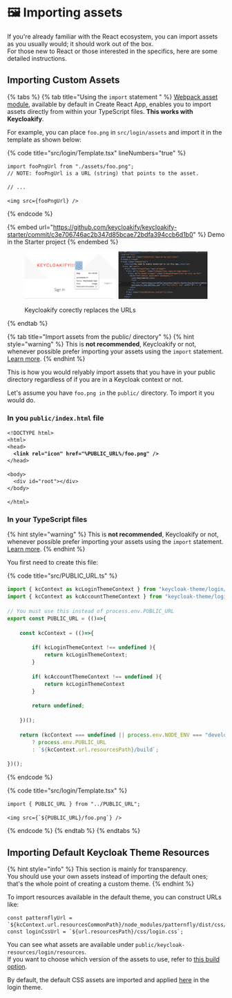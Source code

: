# 🖼 Importing assets

If you're already familiar with the React ecosystem, you can import assets as you usually would; it should work out of the box.\
For those new to React or those interested in the specifics, here are some detailed instructions.

## Importing Custom Assets



{% tabs %}
{% tab title="Using the `import` statement " %}
[Webpack asset module](https://webpack.js.org/guides/asset-modules/), available by default in Create React App, enables you to import assets directly from within your TypeScript files. **This works with Keycloakify**. &#x20;

For example, you can place `foo.png` in `src/login/assets` and import it in the template as shown below:

{% code title="src/login/Template.tsx" lineNumbers="true" %}
```tsx
import fooPngUrl from "./assets/foo.png";
// NOTE: fooPngUrl is a URL (string) that points to the asset.

// ...

<img src={fooPngUrl} />
```
{% endcode %}

{% embed url="https://github.com/keycloakify/keycloakify-starter/commit/c3e706746ac2b347d85bcae72bdfa394ccb6d1b0" %}
Demo in the Starter project
{% endembed %}

<figure><img src=".gitbook/assets/image.png" alt=""><figcaption><p>Keycloakify corectly replaces the URLs</p></figcaption></figure>
{% endtab %}

{% tab title="Import assets from the public/ directory" %}
{% hint style="warning" %}
This is **not recommended**, Keycloakify or not, whenever possible prefer importing your assets using the `import` statement.  [Learn more](https://create-react-app.dev/docs/using-the-public-folder/#adding-assets-outside-of-the-module-system).
{% endhint %}

This is how you would relyably import assets that you have in your public directory regardless of if you are in a Keycloak context or not. &#x20;

Let's assume you have `foo.png in` the `public/` directory. To import it you would do.

### In you `public/index.html` file

<pre class="language-html" data-title="public/index.html"><code class="lang-html">&#x3C;!DOCTYPE html>
&#x3C;html>
&#x3C;head>
<strong>  &#x3C;link rel="icon" href="%PUBLIC_URL%/foo.png" />  
</strong>&#x3C;/head>

&#x3C;body>
  &#x3C;div id="root">&#x3C;/div>
&#x3C;/body>

&#x3C;/html>
</code></pre>

### In your TypeScript files

{% hint style="warning" %}
This is **not recommended**, Keycloakify or not, whenever possible prefer importing your assets using the `import` statement.  [Learn more](https://create-react-app.dev/docs/using-the-public-folder/#adding-assets-outside-of-the-module-system).
{% endhint %}

You first need to create this file: &#x20;

{% code title="src/PUBLIC_URL.ts" %}
```typescript
import { kcContext as kcLoginThemeContext } from "keycloak-theme/login/kcContext";
import { kcContext as kcAccountThemeContext } from "keycloak-theme/login/kcContext";

// You must use this instead of process.env.PUBLIC_URL
export const PUBLIC_URL = (()=>{

    const kcContext = (()=>{

        if( kcLoginThemeContext !== undefined ){
            return kcLoginThemeContext;
        }
        
        if( kcAccountThemeContext !== undefined ){
            return kcLoginThemeContext
        }

        return undefined;

    })();

    return (kcContext === undefined || process.env.NODE_ENV === "development")
        ? process.env.PUBLIC_URL
        : `${kcContext.url.resourcesPath}/build`;

})();
```
{% endcode %}

{% code title="src/login/Template.tsx" %}
```tsx
import { PUBLIC_URL } from "../PUBLIC_URL";

<img src={`${PUBLIC_URL}/foo.png`} />
```
{% endcode %}
{% endtab %}
{% endtabs %}

## Importing Default Keycloak Theme Resources

{% hint style="info" %}
This section is mainly for transparency.\
You should use your own assets instead of importing the default ones; that's the whole point of creating a custom theme.
{% endhint %}

To import resources available in the default theme, you can construct URLs like:

```tsx
const patternflyUrl = `${kcContext.url.resourcesCommonPath}/node_modules/patternfly/dist/css/patternfly.min.css`;
const loginCssUrl = `${url.resourcesPath}/css/login.css`;
```

You can see what assets are available under `public/keycloak-resources/login/resources`.\
If you want to choose which version of the assets to use, refer to [this build option](build-options.md#loginthemeresourcesfromkeycloakversion).

By default, the default CSS assets are imported and applied [here](https://github.com/keycloakify/keycloakify/blob/402c6fc64a26268b6f2f7222e4f11ff07de452f8/src/login/Template.tsx#L35-L38C19) in the login theme.
